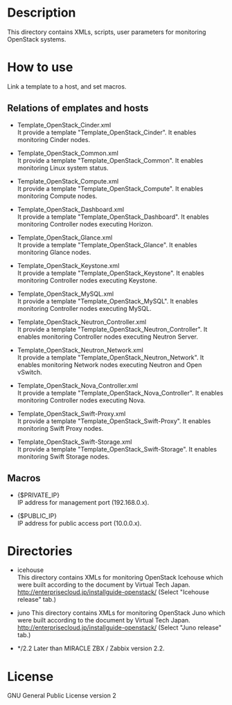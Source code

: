 # Description
This directory contains XMLs, scripts, user parameters for monitoring OpenStack systems.

# How to use
Link a template to a host, and set macros.

## Relations of emplates and hosts
* Template_OpenStack_Cinder.xml  
It provide a template "Template_OpenStack_Cinder". It enables monitoring Cinder nodes.

* Template_OpenStack_Common.xml  
It provide a template "Template_OpenStack_Common". It enables monitoring Linux system status.

* Template_OpenStack_Compute.xml  
It provide a template "Template_OpenStack_Compute". It enables monitoring Compute nodes.

* Template_OpenStack_Dashboard.xml  
It provide a template "Template_OpenStack_Dashboard". It enables monitoring Controller nodes executing Horizon.

* Template_OpenStack_Glance.xml  
It provide a template "Template_OpenStack_Glance". It enables monitoring Glance nodes.

* Template_OpenStack_Keystone.xml  
It provide a template "Template_OpenStack_Keystone". It enables monitoring Controller nodes executing Keystone.

* Template_OpenStack_MySQL.xml  
It provide a template "Template_OpenStack_MySQL". It enables monitoring Controller nodes executing MySQL.

* Template_OpenStack_Neutron_Controller.xml  
It provide a template "Template_OpenStack_Neutron_Controller". It enables monitoring Controller nodes executing Neutron Server.

* Template_OpenStack_Neutron_Network.xml  
It provide a template "Template_OpenStack_Neutron_Network". It enables monitoring Network nodes executing Neutron and Open vSwitch.

* Template_OpenStack_Nova_Controller.xml  
It provide a template "Template_OpenStack_Nova_Controller". It enables monitoring Controller nodes executing Nova.

* Template_OpenStack_Swift-Proxy.xml  
It provide a template "Template_OpenStack_Swift-Proxy". It enables monitoring Swift Proxy nodes.

* Template_OpenStack_Swift-Storage.xml  
It provide a template "Template_OpenStack_Swift-Storage". It enables monitoring Swift Storage nodes.


## Macros
* {$PRIVATE_IP}  
IP address for management port (192.168.0.x).

* {$PUBLIC_IP}  
IP address for public access port (10.0.0.x).

# Directories
* icehouse  
This directory contains XMLs for monitoring OpenStack Icehouse which were built according to the document by Virtual Tech Japan.  
http://enterprisecloud.jp/installguide-openstack/ (Select "Icehouse release" tab.)

* juno
This directory contains XMLs for monitoring OpenStack Juno which were built according to the document by Virtual Tech Japan.  
http://enterprisecloud.jp/installguide-openstack/ (Select "Juno release" tab.)

* */2.2
Later than MIRACLE ZBX / Zabbix version 2.2.

# License
GNU General Public License version 2